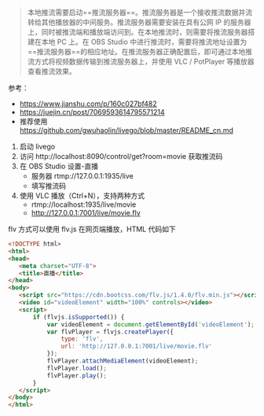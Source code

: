 > 本地推流需要启动==推流服务器==。推流服务器是一个接收推流数据并流转给其他播放器的中间服务。推流服务器需要安装在具有公网 IP 的服务器上，同时被推流端和播放端访问到。在本地推流时，则需要将推流服务器搭建在本地 PC 上。在 OBS Studio 中进行推流时，需要将推流地址设置为==推流服务器==的相应地址。在推流服务器正确配置后，即可通过本地推流方式将视频数据传输到推流服务器上，并使用 VLC / PotPlayer 等播放器查看推流效果。

参考：

- https://www.jianshu.com/p/160c027bf482
- https://juejin.cn/post/7069593614795571214
- 推荐使用 https://github.com/gwuhaolin/livego/blob/master/README_cn.md

1. 启动 livego
2. 访问 http://localhost:8090/control/get?room=movie 获取推流码
3. 在 OBS Studio 设置-直播
	- 服务器 rtmp://127.0.0.1:1935/live
	- 填写推流码
4. 使用 VLC 播放（Ctrl+N），支持两种方式
	- rtmp://localhost:1935/live/movie
	- http://127.0.0.1:7001/live/movie.flv

flv 方式可以使用 flv.js 在网页端播放，HTML 代码如下

```html
<!DOCTYPE html>
<html>
<head>
   <meta charset="UTF-8">
   <title>直播</title>
</head>
<body>
   <script src="https://cdn.bootcss.com/flv.js/1.4.0/flv.min.js"></script>
   <video id="videoElement" width="100%" controls></video>
   <script>
       if (flvjs.isSupported()) {
           var videoElement = document.getElementById('videoElement');
           var flvPlayer = flvjs.createPlayer({
               type: 'flv',
               url: 'http://127.0.0.1:7001/live/movie.flv'
           });
           flvPlayer.attachMediaElement(videoElement);
           flvPlayer.load();
           flvPlayer.play();
       }
   </script>
</body>
</html>
```